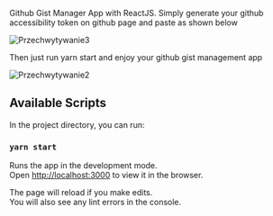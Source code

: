 Github Gist Manager App with ReactJS. 
Simply generate your github accessibility token on github page and paste as shown below

![Przechwytywanie3](https://github.com/rurkowsky/Gitstmanager/assets/74063543/33df1df9-bd77-46ad-a9f2-823d9309de3f)

Then just run yarn start and enjoy your github gist management app 

![Przechwytywanie2](https://github.com/rurkowsky/Gitstmanager/assets/74063543/ba578bc9-a8ef-4ee7-8490-f074f67b722a)

## Available Scripts

In the project directory, you can run:

### `yarn start`

Runs the app in the development mode.\
Open [http://localhost:3000](http://localhost:3000) to view it in the browser.

The page will reload if you make edits.\
You will also see any lint errors in the console.

